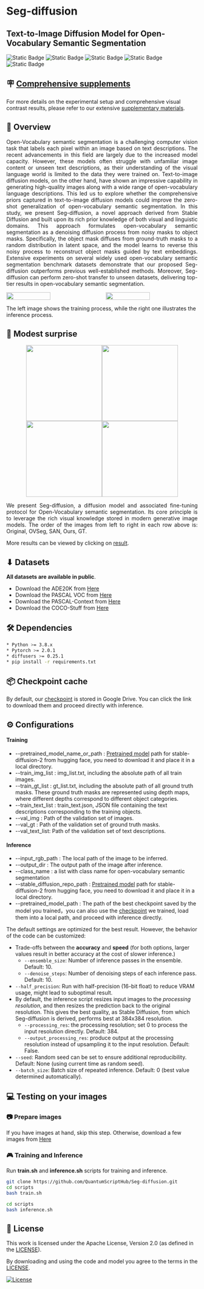 # Seg-diffusion
## Text-to-Image Diffusion Model for Open-Vocabulary Semantic Segmentation
![Static Badge](https://img.shields.io/badge/Apache-blue?style=flat&label=license&labelColor=black&color=blue)
![Static Badge](https://img.shields.io/badge/passing-green?style=flat&label=build&labelColor=black&color=green)
![Static Badge](https://img.shields.io/badge/passing-green?style=flat&label=circleci&labelColor=black&color=green)
![Static Badge](https://img.shields.io/badge/welcome-green?style=flat&label=PRs&labelColor=black&color=green)
![Static Badge](https://img.shields.io/badge/Python-green?style=flat&label=Language&labelColor=black&color=green)

## 🪧 [Comprehensive supplements](https://github.com/QuantumScriptHub/Seg-diffusion/blob/semantic_segmentation/result/seg_diffusion_ACM_MM_2024_SUPP.pdf)
For more details on the experimental setup and comprehensive visual contrast results, please refer to our extensive [supplementary materials](https://github.com/QuantumScriptHub/Seg-diffusion/blob/semantic_segmentation/result/seg_diffusion_ACM_MM_2024_SUPP.pdf).  

##  📢 Overview
<p align="justify">
  Open-Vocabulary semantic segmentation is a challenging computer vision task that labels each pixel within an image based on text descriptions. The recent advancements in this field are largely due to the increased model capacity.
However, these models often struggle with unfamiliar image content or unseen text descriptions, as their understanding of the visual language world is limited to the data they were trained on.
Text-to-image diffusion models, on the other hand, have shown an impressive capability in generating high-quality images along with a wide range of open-vocabulary language descriptions. This led us to explore whether the comprehensive priors captured in text-to-image diffusion models could improve the zero-shot generalization of open-vocabulary semantic segmentation. In this study, we present Seg-diffusion, a novel approach derived from Stable Diffusion and built upon its rich prior knowledge of both visual and linguistic domains.
This approach formulates open-vocabulary semantic segmentation as a denoising diffusion process from noisy masks to object masks.  Specifically, the object mask diffuses from ground-truth masks to a random distribution in latent space, and the model learns to reverse this noisy process to reconstruct object masks guided by text embeddings. Extensive experiments on several widely used open-vocabulary semantic segmentation benchmark datasets demonstrate that our proposed Seg-diffusion outperforms previous well-established methods. Moreover, Seg-diffusion can perform zero-shot transfer to unseen datasets, delivering top-tier results in open-vocabulary semantic segmentation.
</p>

<div style="display:flex; justify-content:space-between;">
    <img src="result/finaltrain.jpg" width="48%">
    <img src="result/finalinfer.jpg" width="48%">
</div>

The left image shows the training process, while the right one illustrates the inference process.
##  🚀 Modest surprise

<p align="center" style="margin: 0; padding: 0;">
    <img src="result/18.png" height="200" style="margin: 0; padding: 0;"/><img src="result/1.png" height="200" style="margin: 0; padding: 0;"/><img src="result/10.png" height="200" style="margin: 0; padding: 0;"/><img src="result/6.png" height="200" style="margin: 0; padding: 0;"/>
</p>

<p align="justify">
We present Seg-diffusion, a diffusion model and associated fine-tuning protocol for Open-Vocabulary semantic segmentation. Its core principle is to leverage the rich visual knowledge stored in modern generative image models. The order of the images from left to right in each row above is: Original, OVSeg, SAN, Ours, GT.
</p> 

More results can be viewed by clicking on [result](./result).

## ⬇ Datasets
**All datasets are available in public**.
* Download the ADE20K from [Here](https://groups.csail.mit.edu/vision/datasets/ADE20K/)
* Download the PASCAL VOC from [Here](https://datasetninja.com/pascal-voc-2012#download)
* Download the PASCAL-Context from [Here](https://cs.stanford.edu/~roozbeh/pascal-context/#download)
* Download the COCO-Stuff from [Here](https://github.com/nightrome/cocostuff)
  
## 🛠️  Dependencies
```bash
* Python >= 3.8.x
* Pytorch >= 2.0.1
* diffusers >= 0.25.1
* pip install -r requirements.txt
```
## 📦 Checkpoint cache

By default, our [checkpoint](https://drive.google.com/file/d/1o8gBxJAgppyGZYZ_NeuHRv3gL6mhf_B3/view?usp=drive_link) is stored in Google Drive.
You can click the link to download them and proceed directly with inference.

## ⚙ Configurations

#### Training

- --pretrained_model_name_or_path : [Pretrained model](https://huggingface.co/stabilityai/stable-diffusion-2/tree/main) path for stable-diffusion-2 from hugging face, you need to download it and place it in a local directory.  
- --train_img_list : img_list.txt, including the absolute path of all train images.  
- --train_gt_list : gt_list.txt, including the absolute path of all ground truth masks. These ground truth masks are represented using depth maps, where different depths correspond to different object categories.
- --train_text_list : train_text.json, JSON file containing the text descriptions corresponding to the training objects.
- --val_img : Path of the validation set of images.  
- --val_gt : Path of the validation set of ground truth masks.
- --val_text_list: Path of the validation set of text descriptions. 

#### Inference 

- --input_rgb_path : The local path of the image to be inferred.
- --output_dir : The output path of the image after inference.
- --class_name : a list with class name for open-vocabulary semantic segmentation
- --stable_diffusion_repo_path : [Pretrained model](https://huggingface.co/stabilityai/stable-diffusion-2/tree/main) path for stable-diffusion-2 from hugging face, you need to download it and place it in a local directory.
- --pretrained_model_path : The path of the best checkpoint saved by the model you trained，you can also use the [checkpoint](https://drive.google.com/file/d/1o8gBxJAgppyGZYZ_NeuHRv3gL6mhf_B3/view?usp=drive_link) we trained, load them into a local path, and proceed with inference directly.


The default settings are optimized for the best result. However, the behavior of the code can be customized:
- Trade-offs between the **accuracy** and **speed** (for both options, larger values result in better accuracy at the cost of slower inference.)
  - `--ensemble_size`: Number of inference passes in the ensemble. Default: 10.
  - `--denoise_steps`: Number of denoising steps of each inference pass. Default: 10.
- `--half_precision`: Run with half-precision (16-bit float) to reduce VRAM usage, might lead to suboptimal result.
- By default, the inference script resizes input images to the *processing resolution*, and then resizes the prediction back to the original resolution. This gives the best quality, as Stable Diffusion, from which Seg-diffusion is derived, performs best at 384x384 resolution.  
  - `--processing_res`: the processing resolution; set 0 to process the input resolution directly. Default: 384.
  - `--output_processing_res`: produce output at the processing resolution instead of upsampling it to the input resolution. Default: False.
- `--seed`: Random seed can be set to ensure additional reproducibility. Default: None (using current time as random seed).
- `--batch_size`: Batch size of repeated inference. Default: 0 (best value determined automatically).

## 💻 Testing on your images
### 📷 Prepare images
If you have images at hand, skip this step. Otherwise, download a few images from [Here](https://cs.stanford.edu/~roozbeh/pascal-context/#download)
### 🎮 Training and  Inference
Run **train.sh** and **inference.sh** scripts for  training and  inference.
```bash
git clone https://github.com/QuantumScriptHub/Seg-diffusion.git
cd scripts
bash train.sh

cd scripts
bash inference.sh
```

## 🎫 License

This work is licensed under the Apache License, Version 2.0 (as defined in the [LICENSE](LICENSE.txt)).

By downloading and using the code and model you agree to the terms in the  [LICENSE](LICENSE.txt).

[![License](https://img.shields.io/badge/License-Apache--2.0-929292)](https://www.apache.org/licenses/LICENSE-2.0)

